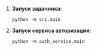1. **Запуск задачника:**
   ```
   python -m src.main
   ```

2. **Запуск сервиса авторизации:**
   ```
   python -m auth_service.main
   ```